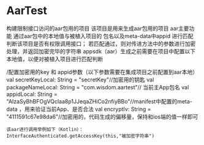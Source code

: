 # AarTest
构建限制接口访问的aar包用的项目
该项目是用来生成aar包用的项目
aar主要功能  通过aar包中的本地值与被植入项目的 包名以及meta-data中appid 进行匹配 判断该项目是否有权限调用接口；
若匹配通过，则对传进方法中的参数进行加密处理，并返回加密完毕的字符串
appsdk（aar）生成之前需要在项目中配置以下本地值，以便对被植入项目进行匹配判断


/配置加密用的key 和 appid参数（以下参数需要在集成项目之前配置到aar本地）
    val secretKeyLocal: String = "secretKey"//加密用的钥匙
    val packageNameLocal: String = "com.wisdom.aartest"// 当前主App包名
    val appidLocal: String = "AIzaSyBhBFOgVQclaa8p1JJeqaZHiCo2nfiyBBo"//manifest中配置的meta-data ，用来验证当前App、是否合法
    val encryptIv: String = "4111591c67e98da6"//加密用的，代码生成的偏移量，保持和ios端的值一样即可
    
    
    该aar进行调用举例如下（Kotlin）：
    InterfaceAuthenticated.getAccessKey(this,"被加密字符串")
